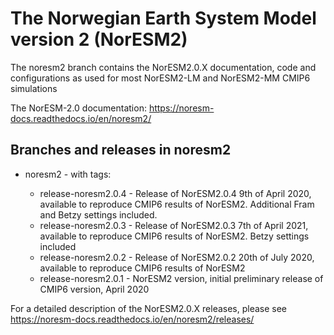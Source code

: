 # The Norwegian Earth System Model version 2 (NorESM2)
The noresm2 branch contains the NorESM2.0.X documentation, code and configurations as used for most NorESM2-LM and NorESM2-MM CMIP6 simulations

The NorESM-2.0 documentation: https://noresm-docs.readthedocs.io/en/noresm2/

## Branches and releases in noresm2

* noresm2 - with tags:

  - release-noresm2.0.4 - Release of NorESM2.0.4 9th of April 2020, available to reproduce CMIP6 results of NorESM2. Additional Fram and Betzy settings included.
  - release-noresm2.0.3 - Release of NorESM2.0.3 7th of April 2021, available to reproduce CMIP6 results of NorESM2. Betzy settings included 
  - release-noresm2.0.2 - Release of NorESM2.0.2 20th of July 2020, available to reproduce CMIP6 results of NorESM2
  - release-noresm2.0.1 - NorESM2 version, initial preliminary release of CMIP6 version, April  2020 
  
For a detailed description of the NorESM2.0.X releases, please see https://noresm-docs.readthedocs.io/en/noresm2/releases/
